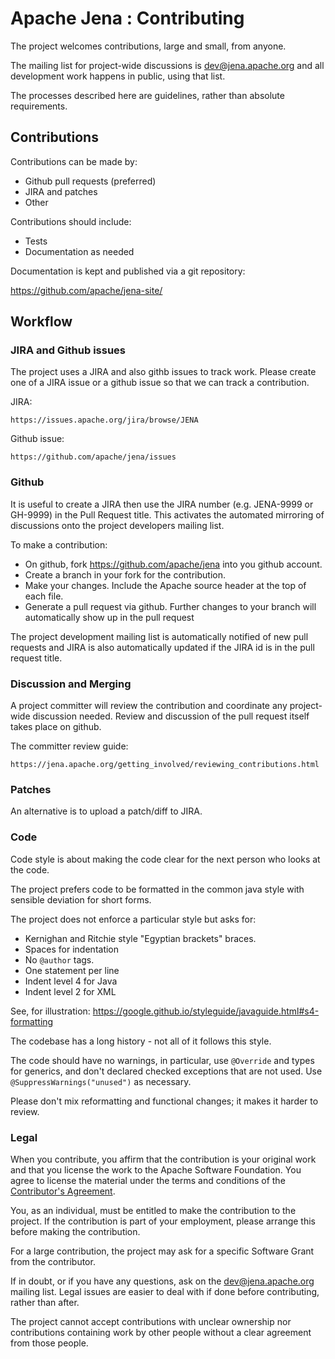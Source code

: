 Apache Jena : Contributing
==========================

The project welcomes contributions, large and small, from anyone.

The mailing list for project-wide discussions is dev@jena.apache.org and all
development work happens in public, using that list.

The processes described here are guidelines, rather than absolute
requirements.


## Contributions

Contributions can be made by:

* Github pull requests (preferred)
* JIRA and patches
* Other

Contributions should include:

* Tests
* Documentation as needed

Documentation is kept and published via a git repository:

   https://github.com/apache/jena-site/

## Workflow

### JIRA and Github issues

The project uses a JIRA and also githb issues to track work.  Please create one
of a JIRA issue or a github issue so that we can track a contribution.

JIRA:

    https://issues.apache.org/jira/browse/JENA

Github issue:

    https://github.com/apache/jena/issues

### Github

It is useful to create a JIRA then use the JIRA number (e.g. JENA-9999 or GH-9999)
in the Pull Request title. This activates the automated mirroring of
discussions onto the project developers mailing list.

To make a contribution:

* On github, fork https://github.com/apache/jena into you github account.
* Create a branch in your fork for the contribution.
* Make your changes. Include the Apache source header at the top of each file.
* Generate a pull request via github. Further changes to your branch will automatically
  show up in the pull request

The project development mailing list is automatically notified of new pull
requests and JIRA is also automatically updated if the JIRA id is in the pull request
title.

### Discussion and Merging

A project committer will review the contribution and coordinate any project-wide discussion
needed. Review and discussion of the pull request itself takes place on
github.

The committer review guide:

    https://jena.apache.org/getting_involved/reviewing_contributions.html

### Patches

An alternative is to upload a patch/diff to JIRA.

### Code

Code style is about making the code clear for the next person
who looks at the code.

The project prefers code to be formatted in the common java style with
sensible deviation for short forms.

The project does not enforce a particular style but asks for:

* Kernighan and Ritchie style "Egyptian brackets" braces.
* Spaces for indentation
* No `@author` tags.
* One statement per line
* Indent level 4 for Java
* Indent level 2 for XML

See, for illustration:
https://google.github.io/styleguide/javaguide.html#s4-formatting

The codebase has a long history - not all of it follows this style.

The code should have no warnings, in particular, use `@Override` and types
for generics, and don't declared checked exceptions that are not used.
Use `@SuppressWarnings("unused")` as necessary.

Please don't mix reformatting and functional changes; it makes it harder
to review.

### Legal

When you contribute, you affirm that the contribution is your original work and
that you license the work to the Apache Software Foundation. You agree to license the
material under the terms and conditions of the 
[Contributor's Agreement](https://www.apache.org/licenses/contributor-agreements.html).

You, as an individual, must be entitled to make the contribution to the
project. If the contribution is part of your employment, please arrange
this before making the contribution.

For a large contribution, the project may ask for a specific Software
Grant from the contributor.

If in doubt, or if you have any questions, ask on the dev@jena.apache.org
mailing list. Legal issues are easier to deal with if done before
contributing, rather than after.

The project cannot accept contributions with unclear ownership nor
contributions containing work by other people without a clear agreement
from those people.
